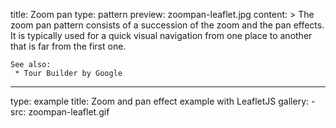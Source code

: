 title: Zoom pan
type: pattern
preview: zoompan-leaflet.jpg
content: >
    The zoom pan pattern consists of a succession of the zoom and the pan effects. It is typically used for a quick visual navigation from one place to another that is far from the first one.
    
    See also:
     * Tour Builder by Google
---
type: example
title: Zoom and pan effect example with LeafletJS
gallery:
    - src: zoompan-leaflet.gif



